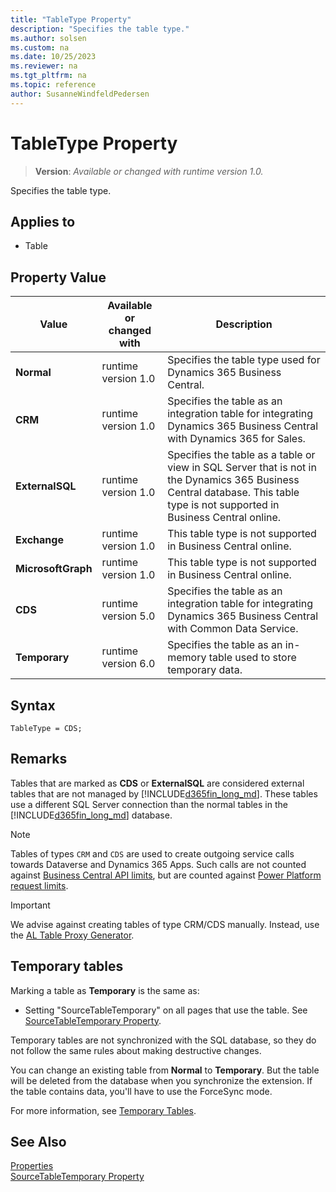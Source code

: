 ```yaml
---
title: "TableType Property"
description: "Specifies the table type."
ms.author: solsen
ms.custom: na
ms.date: 10/25/2023
ms.reviewer: na
ms.tgt_pltfrm: na
ms.topic: reference
author: SusanneWindfeldPedersen
---
```

[//]: # (START>DO_NOT_EDIT)
[//]: # (IMPORTANT:Do not edit any of the content between here and the END>DO_NOT_EDIT.)
[//]: # (Any modifications should be made in the .xml files in the ModernDev repo.)
# TableType Property
> **Version**: _Available or changed with runtime version 1.0._

Specifies the table type.

## Applies to
-   Table

## Property Value

|Value|Available or changed with|Description|
|-----------|-----------|---------------------------------------|
|**Normal**|runtime version 1.0|Specifies the table type used for Dynamics 365 Business Central.|
|**CRM**|runtime version 1.0|Specifies the table as an integration table for integrating Dynamics 365 Business Central with Dynamics 365 for Sales.|
|**ExternalSQL**|runtime version 1.0|Specifies the table as a table or view in SQL Server that is not in the Dynamics 365 Business Central database. This table type is not supported in Business Central online.|
|**Exchange**|runtime version 1.0|This table type is not supported in Business Central online.|
|**MicrosoftGraph**|runtime version 1.0|This table type is not supported in Business Central online.|
|**CDS**|runtime version 5.0|Specifies the table as an integration table for integrating Dynamics 365 Business Central with Common Data Service.|
|**Temporary**|runtime version 6.0|Specifies the table as an in-memory table used to store temporary data.|

[//]: # (IMPORTANT: END>DO_NOT_EDIT)


## Syntax

```AL
TableType = CDS;
```

## Remarks

Tables that are marked as **CDS** or **ExternalSQL** are considered external tables that are not managed by [!INCLUDE[d365fin_long_md](../includes/d365fin_long_md.md)]. These tables use a different SQL Server connection than the normal tables in the [!INCLUDE[d365fin_long_md](../includes/d365fin_long_md.md)] database.

> [!NOTE]  
> Tables of types `CRM` and `CDS` are used to create outgoing service calls towards Dataverse and Dynamics 365 Apps. Such calls are not counted against [Business Central API limits](../../administration/operational-limits-online.md), but are counted against [Power Platform request limits](/power-platform/admin/api-request-limits-allocations#non-licensed-user-request-limits).

> [!IMPORTANT]  
> We advise against creating tables of type CRM/CDS manually. Instead, use the [AL Table Proxy Generator](../devenv-al-table-proxy-generator.md). 
<!-- For more information, see [Introduction to Dynamics 365 for Sales Integration Customization in Dynamics NAV](Introduction-to-Dynamics-CRM-Integration-Customization-in-Dynamics-NAV.md).  
 -->

## Temporary tables

Marking a table as **Temporary** is the same as:

- Setting "SourceTableTemporary" on all pages that use the table. See [SourceTableTemporary Property](devenv-sourcetabletemporary-property.md).  

Temporary tables are not synchronized with the SQL database, so they do not follow the same rules about making destructive changes.

You can change an existing table from **Normal** to **Temporary**. But the table will be deleted from the database when you synchronize the extension. If the table contains data, you'll have to use the ForceSync mode.

For more information, see [Temporary Tables](../devenv-temporary-tables.md).

## See Also  

[Properties](devenv-properties.md)  
[SourceTableTemporary Property](devenv-sourcetabletemporary-property.md)  